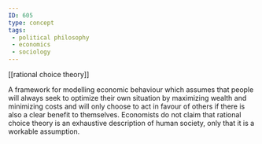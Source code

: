 ```yaml
---
ID: 605
type: concept
tags: 
 - political philosophy
 - economics
 - sociology
---
```


[[rational choice theory]]

 A
framework for modelling economic behaviour which assumes that people
will always seek to optimize their own situation by maximizing wealth
and minimizing costs and will only choose to act in favour of others if
there is also a clear benefit to themselves. Economists do not claim
that rational choice theory is an exhaustive description of human
society, only that it is a workable assumption.
